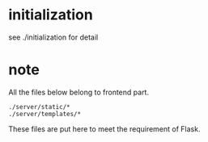 # initialization
see ./initialization for detail

# note

All the files below belong to frontend part.

```
./server/static/*
./server/templates/*
```
These files are put here to meet the requirement of Flask.

